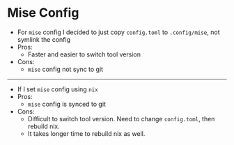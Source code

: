 # Mise Config

- For `mise` config I decided to just copy `config.toml` to `.config/mise`, not symlink the config
- Pros:
  - Faster and easier to switch tool version
- Cons:
  - `mise` config not sync to git

---

- If I set `mise` config using `nix`
- Pros:
  - `mise` config is synced to git
- Cons:
  - Difficult to switch tool version. Need to change `config.toml`, then rebuild nix.
  - It takes longer time to rebuild nix as well.
